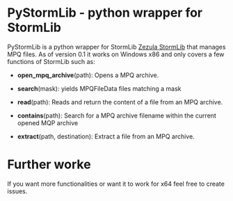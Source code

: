 PyStormLib - python wrapper for StormLib
========================================

PyStormLib is a python wrapper for StormLib [Zezula StormLib](http://www.zezula.net/en/mpq/stormlib.html) that manages MPQ files.
As of version 0.1 it works on Windows x86 and only covers a few functions of StormLib such as:

* **open_mpq_archive**(path): Opens a MPQ archive.

* **search**(mask): yields MPQFileData files matching a mask

* **read**(path): Reads and return the content of a file from an MPQ archive.

* **contains**(path): Search for a MPQ archive filename within the current opened MQP archive

* **extract**(path, destination): Extract a file from an MPQ archive.


Further worke
=============

If you want more functionalities or want it to work for x64 feel free to create issues.